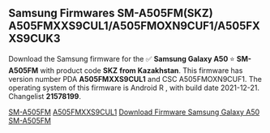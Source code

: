 <h2>Samsung Firmwares SM-A505FM(SKZ) A505FMXXS9CUL1/A505FMOXN9CUF1/A505FXXS9CUK3</h2>
Download the Samsung firmware for the ✅ <strong>Samsung Galaxy A50 </strong> ⭐ <strong>SM-A505FM</strong> with product code <strong>SKZ</strong> <strong> from Kazakhstan</strong>. This firmware has version number PDA <strong>A505FMXXS9CUL1</strong> and CSC A505FMOXN9CUF1. The operating system of this firmware is Android R , with build date 2021-12-21. Changelist <strong>21578199</strong>.

[SM-A505FM](https://samfirm.shop/samsung/model/SM-A505FM)
[A505FMXXS9CUL1](https://samfirm.shop/samsung/pda/A505FMXXS9CUL1)
[Download Firmware Samsung Galaxy A50 SM-A505FM](https://samfirm.shop/samsung/firmware/484150)

